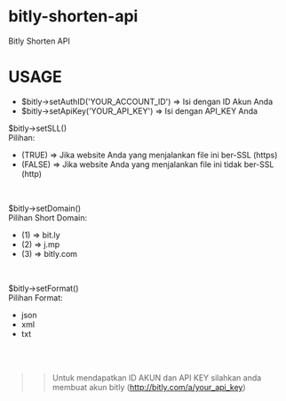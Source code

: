 # bitly-shorten-api
Bitly Shorten API

# USAGE

<ul>
<li>$bitly->setAuthID('YOUR_ACCOUNT_ID') => Isi dengan ID Akun Anda </li>
<li>$bitly->setApiKey('YOUR_API_KEY') => Isi dengan API_KEY Anda </li>
</ul>

$bitly->setSLL() <br/>
Pilihan: 
<ul>
<li>(TRUE) => Jika website Anda yang menjalankan file ini ber-SSL (https)</li>
<li>(FALSE) => Jika website Anda yang menjalankan file ini tidak ber-SSL (http)</li>
</ul>
<br/>

$bitly->setDomain() <br/>
Pilihan Short Domain: 
<ul>
<li>(1) => bit.ly</li>
<li>(2) => j.mp</li>
<li>(3) => bitly.com</li>
</ul>
<br/>

$bitly->setFormat() <br/>
Pilihan Format: 
<ul>
<li>json</li>
<li>xml</li>
<li>txt</li>
</ul>
<br/><br/>

>> Untuk mendapatkan ID AKUN dan API KEY silahkan anda membuat akun bitly (http://bitly.com/a/your_api_key)
